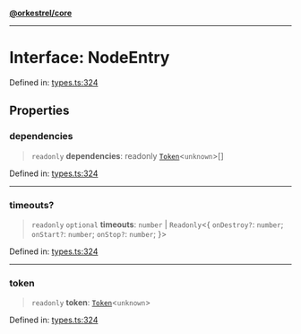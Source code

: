 [**@orkestrel/core**](../index.md)

***

# Interface: NodeEntry

Defined in: [types.ts:324](https://github.com/orkestrel/core/blob/ccb170966790f428093f11a71a5646a6e842dbf9/src/types.ts#L324)

## Properties

### dependencies

> `readonly` **dependencies**: readonly [`Token`](../type-aliases/Token.md)\<`unknown`\>[]

Defined in: [types.ts:324](https://github.com/orkestrel/core/blob/ccb170966790f428093f11a71a5646a6e842dbf9/src/types.ts#L324)

***

### timeouts?

> `readonly` `optional` **timeouts**: `number` \| `Readonly`\<\{ `onDestroy?`: `number`; `onStart?`: `number`; `onStop?`: `number`; \}\>

Defined in: [types.ts:324](https://github.com/orkestrel/core/blob/ccb170966790f428093f11a71a5646a6e842dbf9/src/types.ts#L324)

***

### token

> `readonly` **token**: [`Token`](../type-aliases/Token.md)\<`unknown`\>

Defined in: [types.ts:324](https://github.com/orkestrel/core/blob/ccb170966790f428093f11a71a5646a6e842dbf9/src/types.ts#L324)
